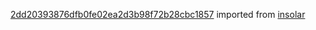 [2dd20393876dfb0fe02ea2d3b98f72b28cbc1857](https://github.com/insolar/insolar/commit/2dd20393876dfb0fe02ea2d3b98f72b28cbc1857) imported from [insolar](https://github.com/insolar/insolar)
